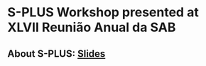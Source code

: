 # S-PLUS Workshop presented at XLVII Reunião Anual da SAB 

## About S-PLUS: [Slides](https://docs.google.com/presentation/d/1EwYEEQYWXnXmvQsbQF_eIldMBQ6A76lXZR1fW4ZVbco/edit?usp=sharing)
